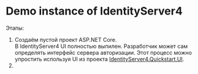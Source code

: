 ﻿# Demo instance of IdentityServer4

Этапы:

1. Создаём пустой проект ASP.NET Core.\
   В IdentityServer4 UI полностью выпилен. Разработчик может сам определять  интерфейс сервера авторизации. Этот процесс можно упростить используя UI из проекта [IdentityServer4.Quickstart.UI](https://github.com/IdentityServer/IdentityServer4.Quickstart.UI).
2. 
